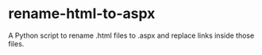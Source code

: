 # rename-html-to-aspx
A Python script to rename .html files to .aspx and replace links inside those files.
